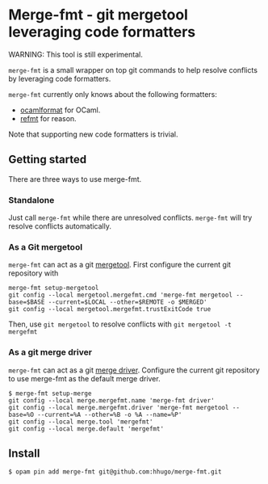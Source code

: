 Merge-fmt - git mergetool leveraging code formatters
====================================================

WARNING: This tool is still experimental.

`merge-fmt` is a small wrapper on top git commands to help resolve conflicts by leveraging
code formatters.

`merge-fmt` currently only knows about the following formatters:
- [ocamlformat](https://github.com/ocaml-ppx/ocamlformat) for OCaml.
- [refmt](https://github.com/facebook/reason) for reason.

Note that supporting new code formatters is trivial.

Getting started
----------------
There are three ways to use merge-fmt.

### Standalone
Just call `merge-fmt` while there are unresolved conflicts. `merge-fmt` will try
resolve conflicts automatically.

### As a Git mergetool
`merge-fmt` can act as a git [mergetool](https://git-scm.com/docs/git-mergetool).
First configure the current git repository with
```
merge-fmt setup-mergetool
git config --local mergetool.mergefmt.cmd 'merge-fmt mergetool --base=$BASE --current=$LOCAL --other=$REMOTE -o $MERGED'
git config --local mergetool.mergefmt.trustExitCode true
```
Then, use `git mergetool` to resolve conflicts with
```git mergetool -t mergefmt```

### As a git merge driver
`merge-fmt` can act as a git [merge driver](https://git-scm.com/docs/gitattributes).
Configure the current git repository to use merge-fmt as the default merge driver.
```
$ merge-fmt setup-merge
git config --local merge.mergefmt.name 'merge-fmt driver'
git config --local merge.mergefmt.driver 'merge-fmt mergetool --base=%O --current=%A --other=%B -o %A --name=%P'
git config --local merge.tool 'mergefmt'
git config --local merge.default 'mergefmt'
```


Install
-------
```sh
$ opam pin add merge-fmt git@github.com:hhugo/merge-fmt.git
```